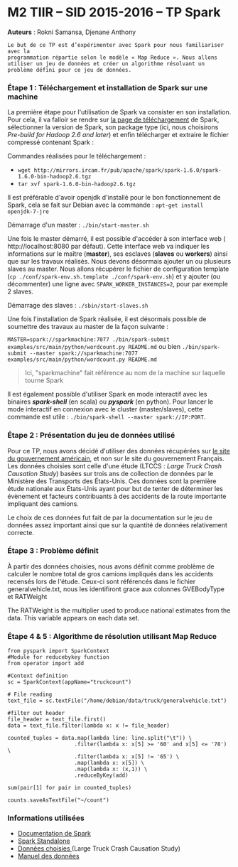 # M2 TIIR – SID 2015-2016 – TP Spark
**Auteurs** : Rokni Samansa, Djenane Anthony

    Le but de ce TP est d’expérimenter avec Spark pour nous familiariser avec la
    programmation répartie selon le modèle « Map Reduce ». Nous allons utiliser un jeu de données et créer un algorithme résolvant un problème défini pour ce jeu de données.


### Étape 1 : Téléchargement et installation de Spark sur une machine

La première étape pour l'utilisation de Spark va consister en son installation. Pour cela, il va falloir se rendre sur [la page de téléchargement](http://spark.apache.org/downloads.html) de Spark, sélectionner la version de Spark, son package type (ici, nous choisirons _Pre-build for  Hadoop 2.6 and later_) et enfin télécharger et extraire le fichier compressé contenant Spark :

Commandes réalisées pour le téléchargement :
* `wget http://mirrors.ircam.fr/pub/apache/spark/spark-1.6.0/spark-1.6.0-bin-hadoop2.6.tgz `
* `tar xvf spark-1.6.0-bin-hadoop2.6.tgz`

Il est préférable d'avoir openjdk d'installé pour le bon fonctionnement de Spark, cela se fait sur Debian avec la commande : `apt-get install openjdk-7-jre`


Démarrage d'un master : `./bin/start-master.sh`

Une fois le master démarré, il est possible d'accéder à son interface web ( http://localhost:8080 par défaut). Cette interface web va indiquer les informations sur le maître (**master**), ses esclaves (**slaves** ou **workers**) ainsi que sur les travaux réalisés. Nous devons désormais ajouter un ou plusieurs slaves au master. Nous allons récupérer le fichier de configuration template (`cp ./conf/spark-env.sh.template ./conf/spark-env.sh`) et y ajouter (ou décommenter) une ligne avec `SPARK_WORKER_INSTANCES=2`, pour par exemple 2 slaves.

Démarrage des slaves : `./sbin/start-slaves.sh`

Une fois l'installation de Spark réalisée, il est désormais possible de soumettre des travaux au master de la façon suivante :

`MASTER=spark://sparkmachine:7077 ./bin/spark-submit examples/src/main/python/wordcount.py README.md`
ou bien
`./bin/spark-submit --master spark://sparkmachine:7077 examples/src/main/python/wordcount.py README.md`
> Ici, "sparkmachine" fait référence au nom de la machine sur laquelle tourne Spark

Il est également possible d'utiliser Spark en mode interactif avec les binaires **_spark-shell_** (en scala) ou **_pyspark_** (en python). Pour lancer le mode interactif en connexion avec le cluster (master/slaves), cette commande est utile : `./bin/spark-shell --master spark://IP:PORT`.

### Étape 2 : Présentation du jeu de données utilisé

Pour ce TP, nous avons décidé d'utiliser des données récupérées sur [le site du gouvernement américain](http://www.data.gov/), et non sur le site du gouvernement Français. Les données choisies sont celle d'une étude (LTCCS : _Large Truck Crash Causation Study_) basées sur trois ans de collection de données par le Ministère des Transports des États-Unis. Ces données sont la première étude nationale aux États-Unis ayant pour but de tenter de déterminer les évènement et facteurs contribuants à des accidents de la route importante impliquant des camions.

Le choix de ces données fut fait de par la documentation sur le jeu de données assez important ainsi que sur la quantité de données relativement correcte.

### Étape 3 : Problème définit

À partir des données choisies, nous avons définit comme problème de calculer le nombre total de gros camions impliqués dans les accidents recensés lors de l'étude. Ceux-ci sont référencés dans le fichier generalvehicle.txt, nous les identifiront grace aux colonnes GVEBodyType et RATWeight

The RATWeight is the multiplier used to produce national estimates from the data.  This variable
appears on each data set.


### Étape 4 & 5 : Algorithme de résolution utilisant Map Reduce


```
from pyspark import SparkContext
#Module for reducebykey function
from operator import add

#Context definition
sc = SparkContext(appName="truckcount")

# File reading
text_file = sc.textFile("/home/debian/data/truck/generalvehicle.txt")

#filter out header
file_header = text_file.first()
data = text_file.filter(lambda x: x != file_header)

counted_tuples = data.map(lambda line: line.split("\t")) \
                     .filter(lambda x: x[5] >= '60' and x[5] <= '78') \
                     .filter(lambda x: x[5] != '65') \
                     .map(lambda x: x[5]) \
                     .map(lambda x: (x,1)) \
                     .reduceByKey(add)

sum(pair[1] for pair in counted_tuples)

counts.saveAsTextFile("~/count")
```

### Informations utilisées

* [Documentation de Spark](http://spark.apache.org/docs/latest/)
* [Spark Standalone](http://spark.apache.org/docs/latest/spark-standalone.html)
* [Données choisies ](http://catalog.data.gov/dataset?q=LTCCS&sort=score+desc%2C+name+asc) (Large Truck Crash Causation Study)
* [Manuel des données](http://ai.fmcsa.dot.gov/ltccs/data/documents/LTCCS_Manual_Public.pdf)
